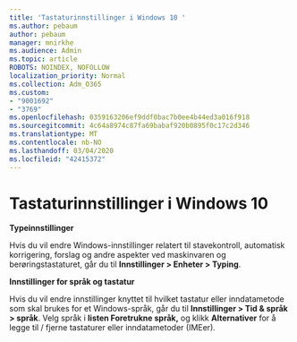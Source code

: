 ```yaml
---
title: 'Tastaturinnstillinger i Windows 10 '
ms.author: pebaum
author: pebaum
manager: mnirkhe
ms.audience: Admin
ms.topic: article
ROBOTS: NOINDEX, NOFOLLOW
localization_priority: Normal
ms.collection: Adm_O365
ms.custom:
- "9001692"
- "3769"
ms.openlocfilehash: 0359163206ef9ddf0bac7b0ee4b44ed3a016f918
ms.sourcegitcommit: 4c64a8974c87fa69babaf920b0895f0c17c2d346
ms.translationtype: MT
ms.contentlocale: nb-NO
ms.lasthandoff: 03/04/2020
ms.locfileid: "42415372"
---
```

# <a name="keyboard-settings-in-windows-10"></a>Tastaturinnstillinger i Windows 10

**Typeinnstillinger**

Hvis du vil endre Windows-innstillinger relatert til stavekontroll, automatisk korrigering, forslag og andre aspekter ved maskinvaren og berøringstastaturet, går du til **Innstillinger > Enheter > Typing**. 

**Innstillinger for språk og tastatur**

Hvis du vil endre innstillinger knyttet til hvilket tastatur eller inndatametode som skal brukes for et Windows-språk, går du til **Innstillinger > Tid & språk > språk**. Velg språk i **listen Foretrukne språk,** og klikk **Alternativer** for å legge til / fjerne tastaturer eller inndatametoder (IMEer).
